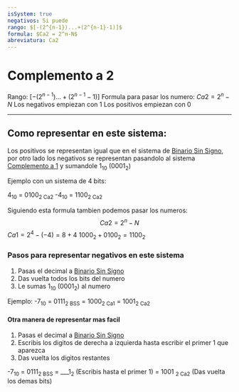 ```yaml
---
isSystem: true
negativos: Si puede
rango: $[-(2^{n-1})...+(2^{n-1}-1)]$
formula: $Ca2 = 2^n-N$
abreviatura: Ca2
---
```


# Complemento a 2

Rango: $[-(2^{n-1})...+(2^{n-1}-1)]$
Formula para pasar los numero: $Ca2 = 2^n-N$
Los negativos empiezan con 1
Los positivos empiezan con 0

---

## Como representar en este sistema:

Los positivos se representan igual que en el sistema de [Binario Sin Signo](Binario%20Sin%20Signo.md), por otro lado los negativos se representan pasandolo al sistema [Complemento a 1](Complemento%20a%201.md) y sumandole 1<sub>10</sub> (0001<sub>2</sub>)

Ejemplo con un sistema de 4 bits:

4<sub>10</sub> = 0100<sub>2 Ca2</sub>
-4<sub>10</sub> = 1100<sub>2 Ca2</sub>

Siguiendo esta formula tambien podemos pasar los numeros: $$Ca2=2^n-N$$
$Ca1 = 2^4-(-4) = 8+4$
$1000_2 + 0100_2 = 1100_2$ 

### Pasos para representar negativos en este sistema

1. Pasas el decimal a [Binario Sin Signo](Binario%20Sin%20Signo.md)
2. Das vuelta todos los bits del numero
3. Le sumas 1<sub>10</sub> (0001<sub>2</sub>) al numero

Ejemplo:
-7<sub>10</sub> = 0111<sub>2 BSS</sub>
        = 1000<sub>2 Ca1</sub>
        = 1001<sub>2 Ca2</sub>

#### Otra manera de representar mas facil

1. Pasas el decimal a [Binario Sin Signo](Binario%20Sin%20Signo.md)
2. Escribis los digitos de derecha a izquierda hasta escribir el primer 1 que aparezca
3. Das vuelta los digitos restantes

-7<sub>10</sub> = 0111<sub>2 BSS</sub>
        = \_\_\_1<sub>2</sub> (Escribis hasta el primer 1)
        = 1001 <sub>2 Ca2</sub> (Das vuelta los demas bits)
 